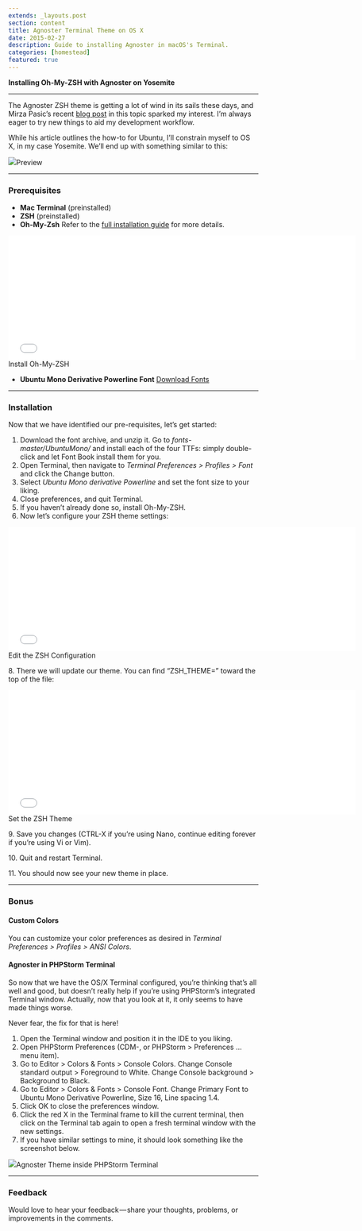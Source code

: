 ```yaml
---
extends: _layouts.post
section: content
title: Agnoster Terminal Theme on OS X
date: 2015-02-27
description: Guide to installing Agnoster in macOS's Terminal.
categories: [homestead]
featured: true
---
```


**Installing Oh-My-ZSH with Agnoster on Yosemite**

* * *

The Agnoster ZSH theme is getting a lot of wind in its sails these days, and Mirza Pasic’s recent [blog post](https://bosnadev.com/2015/02/26/awesome-looking-terminal-with-oh-my-zsh/) in this topic sparked my interest. I’m always eager to try new things to aid my development workflow.

While his article outlines the how-to for Ubuntu, I’ll constrain myself to OS X, in my case Yosemite. We’ll end up with something similar to this:

![](https://cdn-images-1.medium.com/max/1600/1*a56Zo8tlEaleWieobAtY9g.png)Preview

* * *

### Prerequisites

*   **Mac Terminal** (preinstalled)
*   **ZSH** (preinstalled)
*   **Oh-My-Zsh** Refer to the [full installation guide](https://github.com/robbyrussell/oh-my-zsh) for more details.

<iframe width="700" height="250" src="/media/a7e4cfa0a4c9d468b39c67eca36a631a?postId=391d60effaf6" data-media-id="a7e4cfa0a4c9d468b39c67eca36a631a" allowfullscreen="" frameborder="0"></iframe>Install Oh-My-ZSH

*   **Ubuntu Mono Derivative Powerline Font** [Download Fonts](https://github.com/powerline/fonts/archive/master.zip)

* * *

### Installation

Now that we have identified our pre-requisites, let’s get started:

1.  Download the font archive, and unzip it. Go to _fonts-master/UbuntuMono/_ and install each of the four TTFs: simply double-click and let Font Book install them for you.
2.  Open Terminal, then navigate to _Terminal Preferences > Profiles > Font_ and click the Change button.
3.  Select _Ubuntu Mono derivative Powerline_ and set the font size to your liking.
4.  Close preferences, and quit Terminal.
5.  If you haven’t already done so, install Oh-My-ZSH.
6.  Now let’s configure your ZSH theme settings:

<iframe width="700" height="250" src="/media/39f2610b56c46a5414d390a09d64241f?postId=391d60effaf6" data-media-id="39f2610b56c46a5414d390a09d64241f" allowfullscreen="" frameborder="0"></iframe>Edit the ZSH Configuration

8\. There we will update our theme. You can find “ZSH_THEME=” toward the top of the file:

<iframe width="700" height="250" src="/media/3364c8937df411694a97f32ec8695a04?postId=391d60effaf6" data-media-id="3364c8937df411694a97f32ec8695a04" allowfullscreen="" frameborder="0"></iframe>Set the ZSH Theme

9\. Save you changes (CTRL-X if you’re using Nano, continue editing forever if you’re using Vi or Vim).

10\. Quit and restart Terminal.

11\. You should now see your new theme in place.

* * *

### Bonus

#### Custom Colors

You can customize your color preferences as desired in _Terminal Preferences > Profiles > ANSI Colors_.

#### Agnoster in PHPStorm Terminal

So now that we have the OS/X Terminal configured, you’re thinking that’s all well and good, but doesn’t really help if you’re using PHPStorm’s integrated Terminal window. Actually, now that you look at it, it only seems to have made things worse.

Never fear, the fix for that is here!

1.  Open the Terminal window and position it in the IDE to you liking.
2.  Open PHPStorm Preferences (CDM-, or PHPStorm > Preferences … menu item).
3.  Go to Editor > Colors & Fonts > Console Colors. Change Console standard output > Foreground to White. Change Console background > Background to Black.
4.  Go to Editor > Colors & Fonts > Console Font. Change Primary Font to Ubuntu Mono Derivative Powerline, Size 16, Line spacing 1.4.
5.  Click OK to close the preferences window.
6.  Click the red X in the Terminal frame to kill the current terminal, then click on the Terminal tab again to open a fresh terminal window with the new settings.
7.  If you have similar settings to mine, it should look something like the screenshot below.

![](https://cdn-images-1.medium.com/max/1600/1*0qmBJfm1SA0-g7yZonQLlA.jpeg)Agnoster Theme inside PHPStorm Terminal

* * *

### Feedback

Would love to hear your feedback — share your thoughts, problems, or improvements in the comments.
